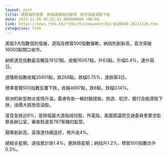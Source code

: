 ```yaml
---
layout: post
title: 美股個別發展　納指連續兩日破頂　航空及能源股下挫
date: 2021-11-20 05:32:43.000000000 +08:00
link: https://news.rthk.hk/rthk/ch/component/k2/1620668-20211120.htm
categories: rthk
---
```


美股3大指數個別發展，道指及標普500指數偏軟，納指則創新高，首次突破16000點關口收市。

納斯達克指數最高觸及16121點，收報16057點，升63點，升幅0.4%，連升兩日。

道瓊斯指數收報35601點，跌268點，跌幅0.75%，連跌第3日。

標準普爾500指數反覆下跌，收報4697點，跌6點，跌幅0.14%。

歐洲的新型肺炎疫情升溫，憂慮有新一輪封鎖措施，旅遊、航空、銀行及能源股下挫，油價大跌拖低油股。

波音急挫近6%，是跌幅最大道指成份股，外電指，美國眾議院交通委員會要求監察長辦公室，審查對波音787客機的監管。

蘋果創新高，英偉達持續造好，再升逾4%。

總結全星期，道指累計跌1.4%，連跌兩星期；納指升1.2%，標普500指數亦升0.3%。
